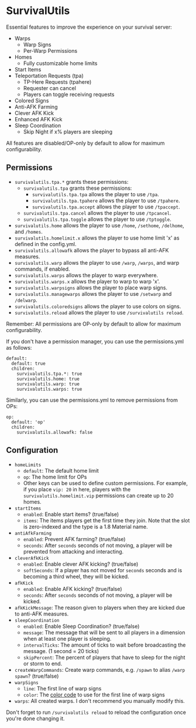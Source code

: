 # SurvivalUtils

Essential features to improve the experience on your survival server:

- Warps
  - Warp Signs
  - Per-Warp Permissions
- Homes
  - Fully customizable home limits
- Start Items
- Teleportation Requests (tpa)
  - TP-Here Requests (tpahere)
  - Requester can cancel
  - Players can toggle receiving requests
- Colored Signs
- Anti-AFK Farming
- Clever AFK Kick
- Enhanced AFK Kick
- Sleep Coordination
  - Skip Night if x% players are sleeping

All features are disabled/OP-only by default to allow for maximum configurability.

## Permissions

- `survivalutils.tpa.*` grants these permissions:
  - `survivalutils.tpa` grants these permissions:
    - `survivalutils.tpa.tpa` allows the player to use `/tpa`.
    - `survivalutils.tpa.tpahere` allows the player to use `/tpahere`.
    - `survivalutils.tpa.accept` allows the player to use `/tpaccept`.
  - `survivalutils.tpa.cancel` allows the player to use `/tpcancel`.
  - `survivalutils.tpa.toggle` allows the player to use `/tptoggle`.
- `survivalutils.home` allows the player to use `/home`, `/sethome`, `/delhome`, and `/homes`.
- `survivalutils.homelimit.x` allows the player to use home limit 'x' as defined in the config.yml.
- `survivalutils.allowafk` allows the player to bypass all anti-AFK measures.
- `survivalutils.warp` allows the player to use `/warp`, `/warps`, and warp commands, if enabled.
- `survivalutils.warps` allows the player to warp everywhere.
- `survivalutils.warps.x` allows the player to warp to warp 'x'.
- `survivalutils.warpsigns` allows the player to place warp signs.
- `survivalutils.managewarps` allows the player to use `/setwarp` and `/delwarp`.
- `survivalutils.coloredsigns` allows the player to use colors on signs.
- `survivalutils.reload` allows the player to use `/survivalutils reload`.

Remember: All permissions are OP-only by default to allow for maximum configurability.

If you don't have a permission manager, you can use the permissions.yml as follows:

    default:
      default: true
      children:
        survivalutils.tpa.*: true
        survivalutils.home: true
        survivalutils.warp: true
        survivalutils.warps: true

Similarly, you can use the permissions.yml to remove permissions from OPs:

    op:
      default: 'op'
      children:
        survivalutils.allowafk: false

## Configuration

- `homeLimits`
  - `default`: The default home limit
  - `op`: The home limit for OPs
  - Other keys can be used to define custom permissions. For example, if you place `vip: 20` in here, players with the `survivalutils.homelimit.vip` permissions can create up to 20 homes.
- `startItems`
  - `enabled`: Enable start items? (true/false)
  - `items`: The items players get the first time they join. Note that the slot is zero-indexed and the type is a 1.8 Material name.
- `antiAfkFarming`
  - `enabled`: Prevent AFK farming? (true/false)
  - `seconds`: After `seconds` seconds of not moving, a player will be prevented from attacking and interacting.
- `cleverAfkKick`
  - `enabled`: Enable clever AFK kicking? (true/false)
  - `softSeconds`: If a player has not moved for `seconds` seconds and is becoming a third wheel, they will be kicked.
- `afkKick`
  - `enabled`: Enable AFK kicking? (true/false)
  - `seconds`: After `seconds` seconds of not moving, a player will be kicked.
- `afkKickMessage`: The reason given to players when they are kicked due to anti-AFK measures.
- `sleepCoordination`
  - `enabled`: Enable Sleep Coordination? (true/false)
  - `message`: The message that will be sent to all players in a dimension when at least one player is sleeping.
  - `intervalTicks`: The amount of ticks to wait before broadcasting the message. (1 second = 20 ticks)
  - `skipPercent`: The percent of players that have to sleep for the night or storm to end.
- `createWarpCommands`: Create warp commands, e.g. `/spawn` to alias `/warp spawn`? (true/false)
- `warpSigns`
  - `line`: The first line of warp signs
  - `color`: The [color code](https://wiki.vg/Chat#Colors) to use for the first line of warp signs
- `warps`: All created warps. I don't recommend you manually modify this.

Don't forget to run `/survivalutils reload` to reload the configuration once you're done changing it.
